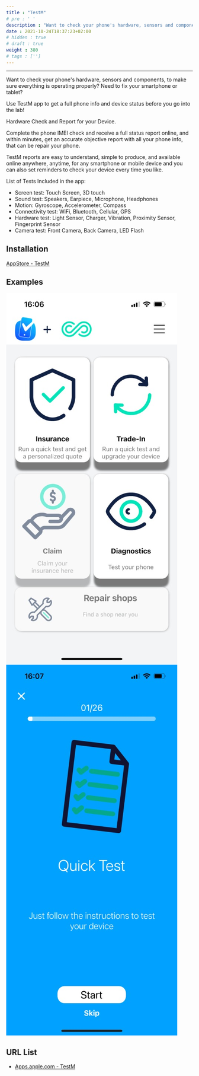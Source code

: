 ```yaml
---
title : "TestM"
# pre : ' '
description : "Want to check your phone's hardware, sensors and components, to make sure everything is operating properly? Need to fix your smartphone or tablet Use TestM app to get a full phone info and device status before you go into the lab!"
date : 2021-10-24T18:37:23+02:00
# hidden : true
# draft : true
weight : 380
# tags : ['']
---
```


---

Want to check your phone's hardware, sensors and components, to make sure everything is operating properly? Need to fix your smartphone or tablet?

Use TestM app to get a full phone info and device status before you go into the lab!

Hardware Check and Report for your Device.

Complete the phone IMEI check and receive a full status report online, and within minutes, get an accurate objective report with all your phone info, that can be repair your phone.

TestM reports are easy to understand, simple to produce, and available online anywhere, anytime, for any smartphone or mobile device and you can also set reminders to check your device every time you like.

List of Tests Included in the app:

- Screen test: Touch Screen, 3D touch
- Sound test: Speakers, Earpiece, Microphone, Headphones
- Motion: Gyroscope, Accelerometer, Compass
- Connectivity test: WiFi, Bluetooth, Cellular, GPS
- Hardware test: Light Sensor, Charger, Vibration, Proximity Sensor, Fingerprint Sensor
- Camera test: Front Camera, Back Camera, LED Flash

## Installation

[AppStore - TestM](https://apps.apple.com/nl/app/testm-check-phone-report/id1242371446)

## Examples

![Example](images/example1.jpeg)
![Example](images/example2.jpeg)

## URL List

- [Apps.apple.com - TestM](https://apps.apple.com/nl/app/testm-check-phone-report/id1242371446)

